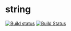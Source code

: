 # string
[![Build status](https://ci.appveyor.com/api/projects/status/9ao4v7n5w3c7qiog/branch/string?svg=true)](https://ci.appveyor.com/project/Aram4ig/string/branch/string)
[![Build Status](https://travis-ci.org/Aram4ig/string.svg?branch=string)](https://travis-ci.org/Aram4ig/string)